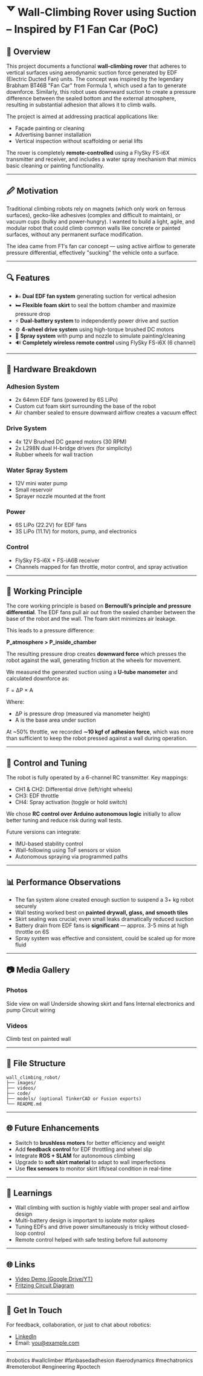# 🢗 Wall-Climbing Rover using Suction – Inspired by F1 Fan Car (PoC)

## 🚀 Overview

This project documents a functional **wall-climbing rover** that adheres to vertical surfaces using aerodynamic suction force generated by EDF (Electric Ducted Fan) units. The concept was inspired by the legendary Brabham BT46B "Fan Car" from Formula 1, which used a fan to generate downforce. Similarly, this robot uses downward suction to create a pressure difference between the sealed bottom and the external atmosphere, resulting in substantial adhesion that allows it to climb walls.

The project is aimed at addressing practical applications like:

* Façade painting or cleaning
* Advertising banner installation
* Vertical inspection without scaffolding or aerial lifts

The rover is completely **remote-controlled** using a FlySky FS-i6X transmitter and receiver, and includes a water spray mechanism that mimics basic cleaning or painting functionality.

---

## 🖉 Motivation

Traditional climbing robots rely on magnets (which only work on ferrous surfaces), gecko-like adhesives (complex and difficult to maintain), or vacuum cups (bulky and power-hungry). I wanted to build a light, agile, and modular robot that could climb common walls like concrete or painted surfaces, without any permanent surface modification.

The idea came from F1's fan car concept — using active airflow to generate pressure differential, effectively "sucking" the vehicle onto a surface.

---

## 🔍 Features

* 🌬️ **Dual EDF fan system** generating suction for vertical adhesion
* 🛏️ **Flexible foam skirt** to seal the bottom chamber and maximize pressure drop
* ⚡️ **Dual-battery system** to independently power drive and suction
* ⚙️ **4-wheel drive system** using high-torque brushed DC motors
* 🚧 **Spray system** with pump and nozzle to simulate painting/cleaning
* 🔊 **Completely wireless remote control** using FlySky FS-i6X (6 channel)

---

## 🔧 Hardware Breakdown

### Adhesion System

* 2x 64mm EDF fans (powered by 6S LiPo)
* Custom cut foam skirt surrounding the base of the robot
* Air chamber sealed to ensure downward airflow creates a vacuum effect

### Drive System

* 4x 12V Brushed DC geared motors (30 RPM)
* 2x L298N dual H-bridge drivers (for simplicity)
* Rubber wheels for wall traction

### Water Spray System

* 12V mini water pump
* Small reservoir
* Sprayer nozzle mounted at the front

### Power

* 6S LiPo (22.2V) for EDF fans
* 3S LiPo (11.1V) for motors, pump, and electronics

### Control

* FlySky FS-i6X + FS-iA6B receiver
* Channels mapped for fan throttle, motor control, and spray activation

---

## 🧠 Working Principle

The core working principle is based on **Bernoulli’s principle and pressure differential**. The EDF fans pull air out from the sealed chamber between the base of the robot and the wall. The foam skirt minimizes air leakage.

This leads to a pressure difference:

**P\_atmosphere > P\_inside\_chamber**

The resulting pressure drop creates **downward force** which presses the robot against the wall, generating friction at the wheels for movement.

We measured the generated suction using a **U-tube manometer** and calculated downforce as:

F = ΔP × A

Where:

* ΔP is pressure drop (measured via manometer height)
* A is the base area under suction

At \~50% throttle, we recorded **∼10 kgf of adhesion force**, which was more than sufficient to keep the robot pressed against a wall during operation.

---

## 📃 Control and Tuning

The robot is fully operated by a 6-channel RC transmitter. Key mappings:

* CH1 & CH2: Differential drive (left/right wheels)
* CH3: EDF throttle
* CH4: Spray activation (toggle or hold switch)

We chose **RC control over Arduino autonomous logic** initially to allow better tuning and reduce risk during wall tests.

Future versions can integrate:

* IMU-based stability control
* Wall-following using ToF sensors or vision
* Autonomous spraying via programmed paths

---

## 📊 Performance Observations

* The fan system alone created enough suction to suspend a 3+ kg robot securely
* Wall testing worked best on **painted drywall, glass, and smooth tiles**
* Skirt sealing was crucial; even small leaks dramatically reduced suction
* Battery drain from EDF fans is **significant** — approx. 3-5 mins at high throttle on 6S
* Spray system was effective and consistent, could be scaled up for more fluid

---

## 📷 Media Gallery

### Photos

Side view on wall
Underside showing skirt and fans
Internal electronics and pump
Circuit wiring

### Videos

Climb test on painted wall

---

## 🔹 File Structure

```
wall_climbing_robot/
├── images/
├── videos/
├── code/
├── models/ (optional TinkerCAD or Fusion exports)
└── README.md
```

---

## 🌐 Future Enhancements

* Switch to **brushless motors** for better efficiency and weight
* Add **feedback control** for EDF throttling and wheel slip
* Integrate **ROS + SLAM** for autonomous climbing
* Upgrade to **soft skirt material** to adapt to wall imperfections
* Use **flex sensors** to monitor skirt lift/seal condition in real-time

---

## 🧮 Learnings

* Wall climbing with suction is highly viable with proper seal and airflow design
* Multi-battery design is important to isolate motor spikes
* Tuning EDFs and drive power simultaneously is tricky without closed-loop control
* Remote control helped with safe testing before full autonomy

---

## 🌐 Links

* [Video Demo (Google Drive/YT)](https://#)
* [Fritzing Circuit Diagram](images/circuit_diagram.jpg)

---

## 💬 Get In Touch

For feedback, collaboration, or just to chat about robotics:

* [LinkedIn](https://linkedin.com/in/yourname)
* Email: [you@example.com](mailto:you@example.com)

---

\#robotics #wallclimber #fanbasedadhesion #aerodynamics #mechatronics #remoterobot #engineering #poctech
